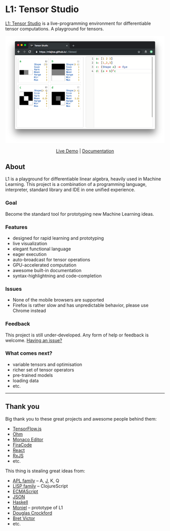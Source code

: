 # L1: Tensor Studio
[L1: Tensor Studio](https://mlajtos.github.io/L1/latest/) is a live-programming environment for differentiable tensor computations. A playground for tensors.

[![Screenshot](Screenshots/Screenshot3.png)](https://mlajtos.github.io/L1/latest/)

<p align="center"><a href="https://mlajtos.github.io/L1/latest/">Live Demo</a> | <a href="https://mlajtos.github.io/L1/latest/#OjpTZWxm">Documentation</a></p>

## About

L1 is a playground for differentiable linear algebra, heavily used in Machine Learning. This project is a combination of a programming language, interpreter, standard library and IDE in one unified experience.

### Goal

Become the standard tool for prototyping new Machine Learning ideas.

### Features
* designed for rapid learning and prototyping
* live visualization
* elegant functional language
* eager execution
* auto-broadcast for tensor operations
* GPU-accelerated computation
* awesome built-in documentation
* syntax-highlightning and code-completion

### Issues
* None of the mobile browsers are supported
* Firefox is rather slow and has unpredictable behavior, please use Chrome instead

### Feedback

This project is still under-developed. Any form of help or feedback is welcome. [Having an issue?](https://github.com/mlajtos/L1/issues/new)

### What comes next?
* variable tensors and optimisation
* richer set of tensor operators
* pre-trained models
* loading data
* etc.

---

## Thank you

Big thank you to these great projects and awesome people behind them:
- [TensorFlow.js](https://github.com/tensorflow/tfjs)
- [Ohm](https://github.com/harc/ohm)
- [Monaco Editor](https://github.com/Microsoft/monaco-editor)
- [FiraCode](https://github.com/tonsky/FiraCode)
- [React](https://github.com/facebook/react)
- [RxJS](https://github.com/Reactive-Extensions/RxJS)
- etc.

This thing is stealing great ideas from:
- [APL family](https://en.wikipedia.org/wiki/APL_(programming_language)) – A, [J](https://en.wikipedia.org/wiki/J_(programming_language)), K, Q
- [LISP family](https://en.wikipedia.org/wiki/Lisp_(programming_language)) – ClojureScript
- [ECMAScript](https://en.wikipedia.org/wiki/JavaScript)
- [JSON](https://www.json.org/)
- [Haskell](https://en.wikipedia.org/wiki/Haskell_(programming_language))
- [Moniel](https://github.com/mlajtos/moniel) – prototype of L1
- [Douglas Crockford](https://www.youtube.com/watch?v=NPB34lDZj3E)
- [Bret Victor](https://vimeo.com/36579366)
- etc.
